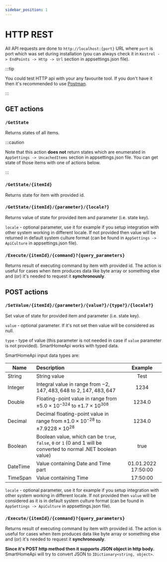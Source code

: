 ```yaml
---
sidebar_position: 1
---
```


# HTTP REST

All API requests are done to `http://localhost:{port}` URL where `port` is port which was set during installation (you can always check it in `Kestrel -> EndPoints -> Http -> Url` section in appsettings.json file).

:::tip

You could test HTTP api with your any favourite tool. If you don't have it then it's recommended to use [Postman](https://www.postman.com/downloads/).

:::

## GET actions

### `/GetState`

Returns states of all items.

:::caution

Note that this action **does not** return states which are enumerated in `AppSettings -> UncachedItems` section in appsettings.json file. You can get state of those items with one of actions below.

:::


### `/GetState/{itemId}`

Returns state for item with provided id.

### `/GetState/{itemId}/{parameter}/{locale?}`

Returns value of state for provided item and parameter (i.e. state key).

`locale` - optional parameter, use it for example if you setup integration with other system working in different locale. If not provided then value will be returned in default system culture format (can be found in `AppSettings -> ApiCulture` in appsettings.json file).

### `/Execute/{itemId}/{command}?{query_parameters}`

Returns result of executing command by item with provided id. The action is useful for cases when item produces data like byte array or something else and (or) it's needed to request it **synchronously**.

## POST actions

### `/SetValue/{itemId}/{parameter}/{value?}/{type?}/{locale?}`

Set value of state for provided item and parameter (i.e. state key).

`value` - optional parameter. If it's not set then value will be considered as null.

`type` - type of value (this parameter is not needed in case if `value` parameter is not provided).
SmartHomeApi works with typed data.

SmartHomeApi input data types are:

| Name     | Description   | Example |
| ---------|:-------------|:-----------------------------------:|
| String   | String value              | Test |
| Integer  | Integral value in range from $-2,147,483,648$ to $2,147,483,647$ | 1234 |
| Double   | Floating-point value in range from $±5.0 × 10^{−324}$ to $±1.7 × 10^{308}$ | 1234.0 |
| Decimal  | Decimal floating-point value in range from $±1.0 × 10^{-28}$ to $±7.9228 × 10^{28}$ | 1234.0 |
| Boolean  | Boolean value, which can be `true`, `false`, `0` or `1` (0 and 1 will be converted to normal .NET boolean value) | true |
| DateTime | Value containing Date and Time part | 01.01.2022 17:50:00 |
| TimeSpan | Value containing Time | 17:50:00 |

`locale` - optional parameter, use it for example if you setup integration with other system working in different locale. If not provided then `value` will be considered as it is in default system culture format (can be found in `AppSettings -> ApiCulture` in appsettings.json file).

### `/Execute/{itemId}/{command}?{query_parameters}`

Returns result of executing command by item with provided id. The action is useful for cases when item produces data like byte array or something else and (or) it's needed to request it **synchronously**.

**Since it's POST http method then it supports JSON object in http body.** SmartHomeApi will try to convert JSON to `IDictionary<string, object>`.